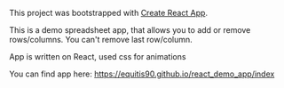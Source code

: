 This project was bootstrapped with [Create React App](https://github.com/facebookincubator/create-react-app).

This is a demo spreadsheet app, that allows you to add or remove rows/columns.
You can't remove last row/column.

App is written on React, used css for animations

You can find app here:
https://equitis90.github.io/react_demo_app/index
